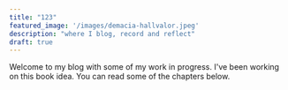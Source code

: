 ```yaml
---
title: "123"
featured_image: '/images/demacia-hallvalor.jpeg'
description: "where I blog, record and reflect"
draft: true
---
```

Welcome to my blog with some of my work in progress. I've been working on this book idea. You can read some of the chapters below.
